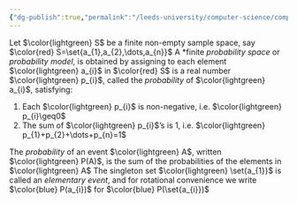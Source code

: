 ```yaml
---
{"dg-publish":true,"permalink":"/leeds-university/computer-science/compulsory-modules/discrete-mathematics/discrete-probability-theory/2-1-finite-probability-spaces/"}
---
```


Let $\color{lightgreen} S$ be a finite non-empty sample space, say $\color{red} S=\set{a_{1},a_{2},\dots,a_{n}}$
A *finite *probability space* or *probability model*, is obtained by assigning to each element $\color{lightgreen} a_{i}$ in $\color{red} S$ is a real number $\color{lightgreen} p_{i}$, called the *probability* of $\color{lightgreen} a_{i}$, satisfying:
1. Each $\color{lightgreen} p_{i}$ is non-negative, i.e. $\color{lightgreen} p_{i}\geq0$
2. The sum of $\color{lightgreen} p_{i}$’s is 1, i.e. $\color{lightgreen} p_{1}+p_{2}+\dots+p_{n}=1$

The *probability* of an event $\color{lightgreen} A$, written $\color{lightgreen} P(A)$, is the sum of the probabilities of the elements in $\color{lightgreen} A$
The singleton set $\color{lightgreen} \set{a_{1}}$ is called an *elementary event*, and for rotational convenience we write $\color{blue} P(a_{i})$ for $\color{blue} P(\set{a_{i}})$
